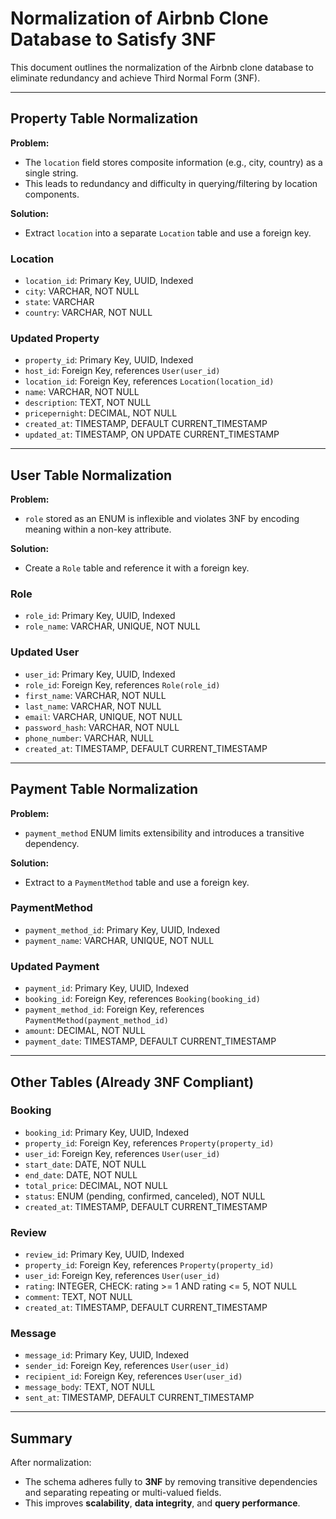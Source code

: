 # Normalization of Airbnb Clone Database to Satisfy 3NF

This document outlines the normalization of the Airbnb clone database to eliminate redundancy and achieve Third Normal Form (3NF).

---

## Property Table Normalization

**Problem:**

- The `location` field stores composite information (e.g., city, country) as a single string.
- This leads to redundancy and difficulty in querying/filtering by location components.

**Solution:**

- Extract `location` into a separate `Location` table and use a foreign key.

### Location

- `location_id`: Primary Key, UUID, Indexed
- `city`: VARCHAR, NOT NULL
- `state`: VARCHAR
- `country`: VARCHAR, NOT NULL

### Updated Property

- `property_id`: Primary Key, UUID, Indexed
- `host_id`: Foreign Key, references `User(user_id)`
- `location_id`: Foreign Key, references `Location(location_id)`
- `name`: VARCHAR, NOT NULL
- `description`: TEXT, NOT NULL
- `pricepernight`: DECIMAL, NOT NULL
- `created_at`: TIMESTAMP, DEFAULT CURRENT_TIMESTAMP
- `updated_at`: TIMESTAMP, ON UPDATE CURRENT_TIMESTAMP

---

## User Table Normalization

**Problem:**

- `role` stored as an ENUM is inflexible and violates 3NF by encoding meaning within a non-key attribute.

**Solution:**

- Create a `Role` table and reference it with a foreign key.

### Role

- `role_id`: Primary Key, UUID, Indexed
- `role_name`: VARCHAR, UNIQUE, NOT NULL

### Updated User

- `user_id`: Primary Key, UUID, Indexed
- `role_id`: Foreign Key, references `Role(role_id)`
- `first_name`: VARCHAR, NOT NULL
- `last_name`: VARCHAR, NOT NULL
- `email`: VARCHAR, UNIQUE, NOT NULL
- `password_hash`: VARCHAR, NOT NULL
- `phone_number`: VARCHAR, NULL
- `created_at`: TIMESTAMP, DEFAULT CURRENT_TIMESTAMP

---

## Payment Table Normalization

**Problem:**

- `payment_method` ENUM limits extensibility and introduces a transitive dependency.

**Solution:**

- Extract to a `PaymentMethod` table and use a foreign key.

### PaymentMethod

- `payment_method_id`: Primary Key, UUID, Indexed
- `payment_name`: VARCHAR, UNIQUE, NOT NULL

### Updated Payment

- `payment_id`: Primary Key, UUID, Indexed
- `booking_id`: Foreign Key, references `Booking(booking_id)`
- `payment_method_id`: Foreign Key, references `PaymentMethod(payment_method_id)`
- `amount`: DECIMAL, NOT NULL
- `payment_date`: TIMESTAMP, DEFAULT CURRENT_TIMESTAMP

---

## Other Tables (Already 3NF Compliant)

### Booking

- `booking_id`: Primary Key, UUID, Indexed
- `property_id`: Foreign Key, references `Property(property_id)`
- `user_id`: Foreign Key, references `User(user_id)`
- `start_date`: DATE, NOT NULL
- `end_date`: DATE, NOT NULL
- `total_price`: DECIMAL, NOT NULL
- `status`: ENUM (pending, confirmed, canceled), NOT NULL
- `created_at`: TIMESTAMP, DEFAULT CURRENT_TIMESTAMP

### Review

- `review_id`: Primary Key, UUID, Indexed
- `property_id`: Foreign Key, references `Property(property_id)`
- `user_id`: Foreign Key, references `User(user_id)`
- `rating`: INTEGER, CHECK: rating >= 1 AND rating <= 5, NOT NULL
- `comment`: TEXT, NOT NULL
- `created_at`: TIMESTAMP, DEFAULT CURRENT_TIMESTAMP

### Message

- `message_id`: Primary Key, UUID, Indexed
- `sender_id`: Foreign Key, references `User(user_id)`
- `recipient_id`: Foreign Key, references `User(user_id)`
- `message_body`: TEXT, NOT NULL
- `sent_at`: TIMESTAMP, DEFAULT CURRENT_TIMESTAMP

---

## Summary

After normalization:

- The schema adheres fully to **3NF** by removing transitive dependencies and separating repeating or multi-valued fields.
- This improves **scalability**, **data integrity**, and **query performance**.
